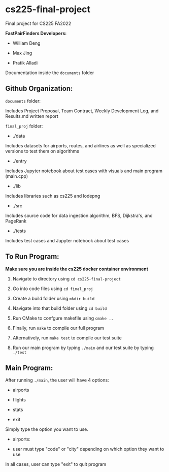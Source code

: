 # cs225-final-project

Final project for CS225 FA2022

**FastPairFinders Developers:**

- William Deng

- Max Jing

- Pratik Alladi

Documentation inside the `documents` folder

## Github Organization:

`documents` folder:

Includes Project Proposal, Team Contract, Weekly Development Log, and Results.md written report

`final_proj` folder:

* ./data

Includes datasets for airports, routes, and airlines as well as specialized versions to test them on algorithms

* ./entry

Includes Jupyter notebook about test cases with visuals and main program (main.cpp)

* ./lib

Includes libraries such as cs225 and lodepng

* ./src

Includes source code for data ingestion algorithm, BFS, Dijkstra's, and PageRank

* ./tests

Includes test cases and Jupyter notebook about test cases

## To Run Program:

**Make sure you are inside the cs225 docker container environment**

1. Navigate to directory using `cd cs225-final-project`

1. Go into code files using `cd final_proj`

1. Create a build folder using `mkdir build `

1. Navigate into that build folder using `cd build`

1. Run CMake to confgure makefile using `cmake ..`

1. Finally, run `make` to compile our full program

1. Alternatively, run `make test` to compile our test suite

1. Run our main program by typing `./main` and our test suite by typing `./test`

## Main Program:

After running `./main`, the user will have 4 options:

* airports

* flights

* stats

* exit

Simply type the option you want to use.

* airports:

- user must type "code" or "city" depending on which option they want to use

In all cases, user can type "exit" to quit program